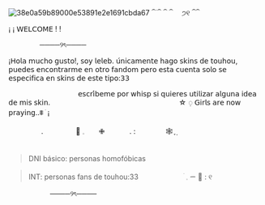 ![38e0a59b89000e53891e2e1691cbda67](https://github.com/user-attachments/assets/e737647a-a103-4db2-a19a-f6019b75597d)
	⏜ ࣪⏜‎ ⏜‎‎  ⏜  ㅤ੭୧  ⏜⏜ ㅤ

¡ ¡ 𝖶𝖤𝖫𝖢𝖮𝖬𝖤  ! ! 

⠀⠀⠀⠀⠀⠀────୨ৎ────
   
   ¡𝖧𝗈𝗅𝖺 𝗆𝗎𝖼𝗁𝗈 𝗀𝗎𝗌𝗍𝗈!, 𝗌𝗈𝗒 𝗅𝖾𝗅𝖾𝖻. 𝗎́𝗇𝗂𝖼𝖺𝗆𝖾𝗇𝗍𝖾 𝗁𝖺𝗀𝗈 𝗌𝗄𝗂𝗇𝗌 𝖽𝖾 𝗍𝗈𝗎𝗁𝗈𝗎, 𝗉𝗎𝖾𝖽𝖾𝗌 𝖾𝗇𝖼𝗈𝗇𝗍𝗋𝖺𝗋𝗆𝖾 𝖾𝗇 𝗈𝗍𝗋𝗈 𝖿𝖺𝗇𝖽𝗈𝗆 𝗉𝖾𝗋𝗈 𝖾𝗌𝗍𝖺 𝖼𝗎𝖾𝗇𝗍𝖺 𝗌𝗈𝗅𝗈 𝗌𝖾 𝖾𝗌𝗉𝖾𝖼𝗂𝖿𝗂𝖼𝖺 𝖾𝗇 𝗌𝗄𝗂𝗇𝗌 𝖽𝖾 𝖾𝗌𝗍𝖾 𝗍𝗂𝗉𝗈:𝟥𝟥⠀

⠀⠀⠀⠀⠀⠀⠀⠀⠀⠀⠀⠀⠀
 𝖾𝗌𝖼𝗋𝗂́𝖻𝖾𝗆𝖾 𝗉𝗈𝗋 𝗐𝗁𝗂𝗌𝗉 𝗌𝗂 𝗊𝗎𝗂𝖾𝗋𝖾𝗌 𝗎𝗍𝗂𝗅𝗂𝗓𝖺𝗋 𝖺𝗅𝗀𝗎𝗇𝖺 𝗂𝖽𝖾𝖺 𝖽𝖾 𝗆𝗂𝗌 𝗌𝗄𝗂𝗇. ⠀⠀⠀⠀⠀⠀⠀⠀⠀⠀⠀⠀⠀⠀⠀⠀⠀⠀⠀⠀⠀⠀⠀⠀
    ☆  ࡛       𝖦𝗂𝗋𝗅𝗌 𝖺𝗋𝖾 𝗇𝗈𝗐 𝗉𝗋𝖺𝗒𝗂𝗇𝗀..⩨     ׁ  ¡           


 ㅤㅤㅤㅤㅤ.ㅤㅤㅤㅤㅤ🥄               𓈒    ⠀⠀ ✙   ⠀⠀⠀⠀   .       : ⠀⠀⠀⠀⠀    🕸️    ݂֢     
⠀⠀⠀⠀⠀⠀⠀⠀⠀⠀⠀⠀⠀⠀⠀⠀⠀⠀⠀⠀⠀⠀⠀⠀⠀⠀⠀⠀⠀⠀⠀⠀⠀⠀
> DNI básico: personas homofóbicas

> INT: personas fans de touhou:33
⠀⠀⠀⠀⠀⠀⠀⠀
  ׄ      𓈒      ᯇ      🎐     :     ୧ 
       
⠀⠀⠀⠀⠀⠀⠀⠀────୨ৎ────
